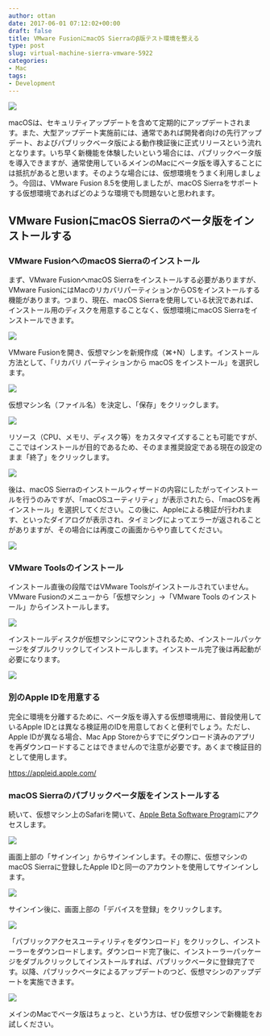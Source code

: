 ```yaml
---
author: ottan
date: 2017-06-01 07:12:02+00:00
draft: false
title: VMware FusionにmacOS Sierraのβ版テスト環境を整える
type: post
slug: virtual-machine-sierra-vmware-5922
categories:
- Mac
tags:
- Development
---
```


![](/uploads/2017/06/170601-592fa9c8643af.jpg)

macOSは、セキュリティアップデートを含めて定期的にアップデートされます。また、大型アップデート実施前には、通常であれば開発者向けの先行アップデート、およびパブリックベータ版による動作検証後に正式リリースという流れとなります。いち早く新機能を体験したいという場合には、パブリックベータ版を導入できますが、通常使用しているメインのMacにベータ版を導入することには抵抗があると思います。そのような場合には、仮想環境をうまく利用しましょう。今回は、VMware Fusion 8.5を使用しましたが、macOS Sierraをサポートする仮想環境であればどのような環境でも問題ないと思われます。

## VMware FusionにmacOS Sierraのベータ版をインストールする

### VMware FusionへのmacOS Sierraのインストール

まず、VMware FusionへmacOS Sierraをインストールする必要がありますが、VMware FusionにはMacのリカバリパーティションからOSをインストールする機能があります。つまり、現在、macOS Sierraを使用している状況であれば、インストール用のディスクを用意することなく、仮想環境にmacOS Sierraをインストールできます。

![](/uploads/2017/06/170601-592fa9d3555f4.png)

VMware Fusionを開き、仮想マシンを新規作成（⌘+N）します。インストール方法として、「リカバリ パーティションから macOS をインストール」を選択します。

![](/uploads/2017/06/170601-592fa9e00e5e0.png)

仮想マシン名（ファイル名）を決定し、「保存」をクリックします。

![](/uploads/2017/06/170601-592fa9e757e05.png)

リソース（CPU、メモリ、ディスク等）をカスタマイズすることも可能ですが、ここではインストールが目的であるため、そのまま推奨設定である現在の設定のまま「終了」をクリックします。

![](/uploads/2017/06/170601-592fa9f24ea1d.png)

後は、macOS Sierraのインストールウィザードの内容にしたがってインストールを行うのみですが、「macOSユーティリティ」が表示されたら、「macOSを再インストール」を選択してください。この後に、Appleによる検証が行われます、といったダイアログが表示され、タイミングによってエラーが返されることがありますが、その場合には再度この画面からやり直してください。

![](/uploads/2017/06/170601-592fbbb89dfc2.png)

### VMware Toolsのインストール

インストール直後の段階ではVMware Toolsがインストールされていません。VMware Fusionのメニューから「仮想マシン」→「VMware Tools のインストール」からインストールします。

![](/uploads/2017/06/170601-592fbbeed4987.png)

インストールディスクが仮想マシンにマウントされるため、インストールパッケージをダブルクリックしてインストールします。インストール完了後は再起動が必要になります。

![](/uploads/2017/06/170601-592fbc2f11b9f.png)

### 別のApple IDを用意する

完全に環境を分離するために、ベータ版を導入する仮想環境用に、普段使用しているApple IDとは異なる検証用のIDを用意しておくと便利でしょう。ただし、Apple IDが異なる場合、Mac App Storeからすでにダウンロード済みのアプリを再ダウンロードすることはできませんので注意が必要です。あくまで検証目的として使用します。

<https://appleid.apple.com/>

### macOS Sierraのパブリックベータ版をインストールする

続いて、仮想マシン上のSafariを開いて、[Apple Beta Software Program](https://beta.apple.com/sp/ja/betaprogram/)にアクセスします。

![](/uploads/2017/06/170601-592fbcea7fed1.png)

画面上部の「サインイン」からサインインします。その際に、仮想マシンのmacOS Sierraに登録したApple IDと同一のアカウントを使用してサインインします。

![](/uploads/2017/06/170601-592fbd50eed74.png)

サインイン後に、画面上部の「デバイスを登録」をクリックします。

![](/uploads/2017/06/170601-592fbd85e01c9.png)

「パブリックアクセスユーティリティをダウンロード」をクリックし、インストーラーをダウンロードします。ダウンロード完了後に、インストーラーパッケージをダブルクリックしてインストールすれば、パブリックベータに登録完了です。以降、パブリックベータによるアップデートのつど、仮想マシンのアップデートを実施できます。

![](/uploads/2017/06/170601-592fbe24b8137.png)

メインのMacでベータ版はちょっと、という方は、ぜひ仮想マシンで新機能をお試しください。
